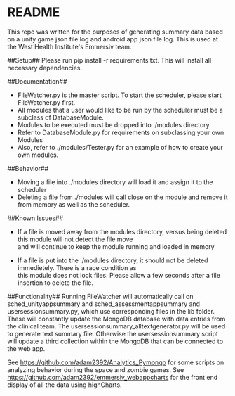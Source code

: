 # README #

This repo was written for the purposes of generating summary data based on a unity game json file log and android app json file log. This is used at the West Health Institute's Emmersiv team.


##Setup## 
Please run pip install -r requirements.txt. This will install all necessary dependencies. 

##Documentation##
* FileWatcher.py is the master script. To start the scheduler, please start FileWatcher.py first.
* All modules that a user would like to be run by the scheduler must be a subclass of DatabaseModule.
* Modules to be executed must be dropped into ./modules directory.
* Refer to DatabaseModule.py for requirements on subclassing your own Modules
* Also, refer to ./modules/Tester.py for an example of how to create your own modules.

##Behavior##
* Moving a file into ./modules directory will load it and assign it to the scheduler
* Deleting a file from ./modules will call close on the module and remove it from memory as well as the scheduler.

##Known Issues##
* If a file is moved away from the modules directory, versus being deleted this module will not detect the file move\
and will continue to keep the module running and loaded in memory

* If a file is put into the ./modules directory, it should not be deleted immedietely. There is a race condition as \
this module does not lock files. Please allow a few seconds after a file insertion to delete the file.

##Functionality##
Running FileWatcher will automatically call on sched_unityappsummary and sched_assessmentappsummary and usersessionsummary.py, which use corresponding files in the lib folder. These will constantly update the MongoDB database with data entries from the clinical team. The usersessionsummary_alltextgenerator.py will be used to generate text summary file. Otherwise the usersessionsummary script will update a third collection within the MongoDB that can be connected to the web app.

See https://github.com/adam2392/Analytics_Pymongo for some scripts on analyzing behavior during the space and zombie games.
See https://github.com/adam2392/emmersiv_webappcharts for the front end display of all the data using highCharts.


